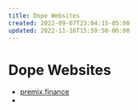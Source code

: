 ```yaml
---
title: Dope Websites
created: 2022-09-07T23:04:15-05:00
updated: 2022-11-16T15:59:50-06:00
---
```


# Dope Websites
- [premix.finance](https://www.premix.finance/)
- 